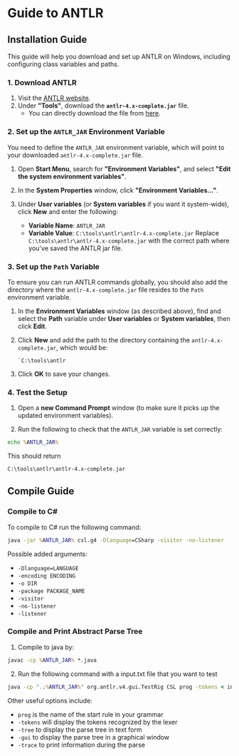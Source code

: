 # Guide to ANTLR


## Installation Guide
This guide will help you download and set up ANTLR on Windows, including configuring class variables and paths.

### 1. Download ANTLR
1. Visit the [ANTLR website](https://www.antlr.org/download.html).
2. Under **"Tools"**, download the **`antlr-4.x-complete.jar`** file. 
   - You can directly download the file from [here](https://www.antlr.org/download/antlr-4.13.0-complete.jar).

### 2. Set up the `ANTLR_JAR` Environment Variable

You need to define the `ANTLR_JAR` environment variable, which will point to your downloaded `antlr-4.x-complete.jar` file.

1. Open **Start Menu**, search for **"Environment Variables"**, and select **"Edit the system environment variables"**.

2. In the **System Properties** window, click **"Environment Variables..."**.

3. Under **User variables** (or **System variables** if you want it system-wide), click **New** and enter the following:    
    - **Variable Name**: `ANTLR_JAR`
    - **Variable Value**: `C:\tools\antlr\antlr-4.x-complete.jar`
    Replace `C:\tools\antlr\antlr-4.x-complete.jar` with the correct path where you've saved the ANTLR jar file.

### 3. Set up the `Path` Variable
To ensure you can run ANTLR commands globally, you should also add the directory where the `antlr-4.x-complete.jar` file resides to the `Path` environment variable.

1. In the **Environment Variables** window (as described above), find and select the **Path** variable under **User variables** or **System variables**, then click **Edit**.
 
2. Click **New** and add the path to the directory containing the `antlr-4.x-complete.jar`, which would be:
	  ```
   `C:\tools\antlr
	```    
3. Click **OK** to save your changes.


### 4. Test the Setup
1. Open a **new Command Prompt** window (to make sure it picks up the updated environment variables).

2. Run the following to check that the `ANTLR_JAR` variable is set correctly:
```cmd
echo %ANTLR_JAR%
```
   This should return
   ```cmd
   C:\tools\antlr\antlr-4.x-complete.jar
```

## Compile Guide

### Compile to C\#
To compile to C# run the following command:
```cmd
java -jar %ANTLR_JAR% csl.g4 -Dlanguage=CSharp -visitor -no-listener
```
Possible added arguments:
- `-Dlanguage=LANGUAGE`
- `-encoding ENCODING`
- `-o DIR`
- `-package PACKAGE_NAME`
- `-visitor`
- `-no-listener`
- `-listener`
### Compile and Print Abstract Parse Tree
1. Compile to java by:
```cmd
javac -cp %ANTLR_JAR% *.java
```
2. Run the following command with a input.txt file that you want to test
```cmd
java -cp ".;%ANTLR_JAR%" org.antlr.v4.gui.TestRig CSL prog -tokens < input.txt
```
Other useful options include:
- `prog` is the name of the start rule in your grammar
- `-tokens` will display the tokens recognized by the lexer
- `-tree` to display the parse tree in text form
- `-gui` to display the parse tree in a graphical window
- `-trace` to print information during the parse
